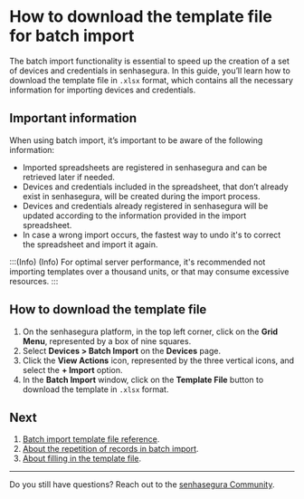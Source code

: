 # How to download the template file for batch import

The batch import functionality is essential to speed up the creation of a set of devices and credentials in senhasegura. In this guide, you’ll learn how to download the template file in `.xlsx` format, which contains all the necessary information for importing devices and credentials.

## Important information

When using batch import, it’s important to be aware of the following information:

* Imported spreadsheets are registered in senhasegura and can be retrieved later if needed.
* Devices and credentials included in the spreadsheet, that don’t already exist in senhasegura, will be created during the import process.
* Devices and credentials already registered in senhasegura will be updated according to the information provided in the import spreadsheet.
* In case a wrong import occurs, the fastest way to undo it's to correct the spreadsheet and import it again.

:::(Info) (Info)
For optimal server performance, it's recommended not importing templates over a thousand units, or that may consume excessive resources.
:::

## How to download the template file

1. On the senhasegura platform, in the top left corner, click on the **Grid Menu**, represented by a box of nine squares.
2. Select **Devices > Batch Import** on the **Devices** page.
3. Click the **View Actions** icon, represented by the three vertical icons, and select the **+ Import** option.
4. In the **Batch Import** window, click on the **Template File** button to download the template in `.xlsx` format.

## Next

1. [Batch import template file reference](/v3-32/docs/pam-batch-import-template-file-reference).
2. [About the repetition of records in batch import](/v3-32/docs/pam-about-the-repetition-of-records-in-batch-import).
3. [About filling in the template file](/v3-32/docs/pam-about-filling-in-the-template-file).

***

Do you still have questions? Reach out to the [senhasegura Community](https://community.senhasegura.io/).